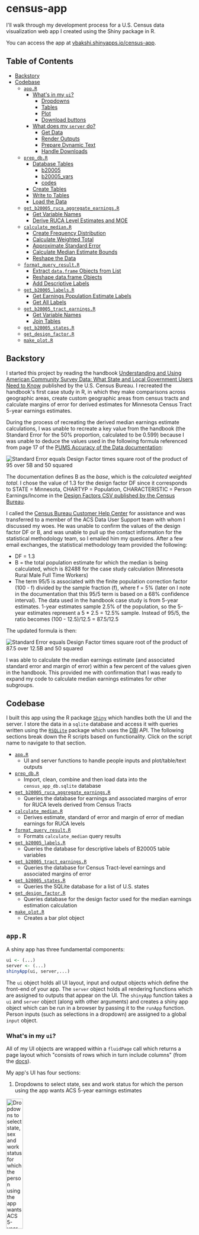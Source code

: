 # census-app

I'll walk through my development process for a U.S. Census data visualization web app I created using the Shiny package in R. 

You can access the app at [vbakshi.shinyapps.io/census-app](http://vbakshi.shinyapps.io/census-app). 

## Table of Contents

- [Backstory](#backstory)
- [Codebase](#codebase)
  - [`app.R`](#app-r)
    - [What's in my `ui`?](#whats-in-my-ui)
      - [Dropdowns](#dropdowns)
      - [Tables](#tables)
      - [Plot](#plot)
      - [Download buttons](#download-buttons)
    - [What does my `server` do?](#what-does-my-server-do)
      - [Get Data](#get-data)
      - [Render Outputs](#render-outputs)
      - [Prepare Dynamic Text](#prepare-dynamic-text)
      - [Handle Downloads](#handle-downloads)
  - [`prep_db.R`](#prep_db-r)
    - [Database Tables](#database-tables)
      - [b20005](#b20005)
      - [b20005_vars](#b20005_vars)
      - [codes](#codes)
    - [Create Tables](#create-tables)
    - [Write to Tables](#write-to-tables)
    - [Load the Data](#load-the-data)
  - [`get_b20005_ruca_aggregate_earnings.R`](#get-b20005-ruca-aggregate-earnings-r)
    - [Get Variable Names](#get-variable-names)
    - [Derive RUCA Level Estimates and MOE](#derive-ruca-level-estimates-and-moe)
  - [`calculate_median.R`](#calculate-median-r)
    - [Create Frequency Distribution](#create-frequency-distribution)
    - [Calculate Weighted Total](#calculate-weighted-total)
    - [Approximate Standard Error](#approximate-standard-error)
    - [Calculate Median Estimate Bounds](#calculate-median-estimate-bounds)
    - [Reshape the Data](#reshape-the-data)
  - [`format_query_result.R`](#format-query-result-r)
    - [Extract `data.frame` Objects from List](#extract-dataframe-objects-from-list)
    - [Reshape data.frame Objects](#reshape-dataframe-objects)
    - [Add Descriptive Labels](#add-descriptive-labels)
  - [`get_b20005_labels.R`](#get-b20005-labels-r)
    - [Get Earnings Population Estimate Labels](#get-earnings-population-estimate-labels)
    - [Get All Labels](#get-all-labels)
  - [`get_b20005_tract_earnings.R`](#get-b20005-tract-earnings-r)
    - [Get Variable Names](#get-variable-names-1)
    - [Join Tables](#join-tables)
  - [`get_b20005_states.R`](#get-b20005-states-r)
  - [`get_design_factor.R`](#get-design-factor-r)
  - [`make_plot.R`](#make-plot-r)

## <a name="#backstory"></a>Backstory

I started this project by reading the handbook <a href="https://www.census.gov/content/dam/Census/library/publications/2020/acs/acs_state_local_handbook_2020.pdf">Understanding and Using American Community Survey Data: What State and Local Government Users Need to Know</a> published by the U.S. Census Bureau. I recreated the handbook's first case study in R, in which they make comparisons across geographic areas, create custom geographic areas from census tracts and calculate margins of error for derived estimates for Minnesota Census Tract 5-year earnings estimates. 

During the process of recreating the derived median earnings estimate calculations, I was unable to recreate a key value from the handbook (the Standard Error for the 50% proportion, calculated to be 0.599) because I was unable to deduce the values used in the following formula referenced from page 17 of the <a href="https://www2.census.gov/programs-surveys/acs/tech_docs/pums/accuracy/2015_2019AccuracyPUMS.pdf">PUMS Accuracy of the Data documentation</a>:

![Standard Error equals Design Factor times square root of the product of 95 over 5B and 50 squared](images/se_formula_original.png)

The documentation defines B as the _base_, which is the _calculated weighted total_. I chose the value of 1.3 for the design factor DF since it corresponds to STATE = Minnesota, CHARTYP = Population, CHARACTERISTIC = Person Earnings/Income in the <a href="https://www2.census.gov/programs-surveys/acs/tech_docs/pums/accuracy/2019_PUMS_5yr_Design_Factors.csv">Design Factors CSV published by the Census Bureau</a>.

I called the <a href="https://www.census.gov/programs-surveys/acs/contact.html">Census Bureau Customer Help Center</a> for assistance and was transferred to a member of the ACS Data User Support team with whom I discussed my woes. He was unable to confirm the values of the design factor DF or B, and was unable to pull up the contact information for the statistical methodology team, so I emailed him my questions. After a few email exchanges, the statistical methodology team provided the following:

- DF = 1.3
- B = the total population estimate for which the median is being calculated, which is 82488 for the case study calculation (Minnesota Rural Male Full Time Workers)
- The term 95/5 is associated with the finite population correction factor (100 - f) divided by the sample fraction (f), where f = 5% (later on I note in the documentation that this 95/5 term is based on a 68% confidence interval). The data used in the handbook case study is from 5-year estimates. 1-year estimates sample 2.5% of the population, so the 5-year estimates represent a 5 * 2.5 = 12.5% sample. Instead of 95/5, the ratio becomes (100 - 12.5)/12.5 = 87.5/12.5

The updated formula is then:

![Standard Error equals Design Factor times square root of the product of 87.5 over 12.5B and 50 squared](images/se_formula_modified.png)

I was able to calculate the median earnings estimate (and associated standard error and margin of error) within a few percent of the values given in the handbook. This provided me with confirmation that I was ready to expand my code to calculate median earnings estimates for other subgroups.

## <a name="#codebase"></a>Codebase

I built this app using the R package <a href="https://shiny.rstudio.com/reference/shiny/latest/">`Shiny`</a> which handles both the UI and the server. I store the data in a `sqlite` database and access it with queries written using the <a href="https://cran.r-project.org/web/packages/RSQLite/RSQLite.pdf">`RSQLite`</a> package which uses the <a href="https://dbi.r-dbi.org/reference/">DBI</a> API. The following sections break down the R scripts based on functionality. Click on the script name to navigate to that section.

- [`app.R`](#app-r)
  - UI and server functions to handle people inputs and plot/table/text outputs
- [`prep_db.R`](#prep_db-r)
  - Import, clean, combine and then load data into the `census_app_db.sqlite` database
- [`get_b20005_ruca_aggregate_earnings.R`](#get-b20005-ruca-aggregate-earnings-r)
  - Queries the database for earnings and associated margins of error for RUCA levels derived from Census Tracts
- [`calculate_median.R`](#calculate-median-r)
  - Derives estimate, standard of error and margin of error of median earnings for RUCA levels
- [`format_query_result.R`](#format-query-result-r)
  - Formats `calculate_median` query results
- [`get_b20005_labels.R`](#get-b20005-labels-r)
  - Queries the database for descriptive labels of B20005 table variables
- [`get_b20005_tract_earnings.R`](#get-b20005-tract-earnings-r)
  - Queries the database for Census Tract-level earnings and associated margins of error 
- [`get_b20005_states.R`](#get-b20005-states-r)
  - Queries the SQLite database for a list of U.S. states 
- [`get_design_factor.R`](#get-design-factor-r)
  - Queries database for the design factor used for the median earnings estimation calculation
- [`make_plot.R`](#make-plot-r)
  - Creates a bar plot object

## <a name="app-r"></a>`app.R`

A shiny app has three fundamental components:

```R
ui <- (...)
server <- (...)
shinyApp(ui, server,...)
```
The `ui` object holds all UI layout, input and output objects which define the front-end of your app. The `server` object holds all rendering functions which are assigned to outputs that appear on the UI. The `shinyApp` function takes a `ui` and `server` object (along with other arguments) and creates a shiny app object which can be run in a browser by passing it to the `runApp` function. Person inputs (such as selections in a dropdown) are assigned to a global `input` object.

### <a name="whats-in-my-ui"></a>What's in my `ui`?

All of my UI objects are wrapped within a `fluidPage` call which returns a page layout which "consists of rows which in turn include columns" (from the [docs](https://shiny.rstudio.com/reference/shiny/latest/fluidPage.html)).

My app's UI has four sections:

1. Dropdowns to select state, sex and work status for which the person using the app wants ACS 5-year earnings estimates

<img src="images/ui_dropdowns.png" alt="Dropdowns to select state, sex and work status for which the person using the app wants ACS 5-year earnings estimates" width="30%"/>

2. A table with the estimate, standard error and margin of error for median earnings

![A table with the estimate, standard error and margin of error for median earnings](images/median_table.png)

3. A bar plot of population estimates for earnings levels for the selected state, sex, work status and RUCA (Rural-Urban Commuting Areas) level

![A bar plot of population estimates for earnings levels for the selected state, sex, work status and RUCA (Rural-Urban Commuting Areas) level](images/bar_plot.png)

4. A table with population estimates for earnings levels for each RUCA level for the selected state, sex and work status

Each section has a download button so that people can get the CSV files or plot image for their own analysis and reporting.
Each section is separated with `markdown('---')` which renders an HTML horizontal rule (`<hr>`).

#### <a href="dropdowns"></a>Dropdowns

Dropdowns (the HTML `<select>` element) are a type of UI Input. I define each with an `inputId` which is a `character` object for reference on the server-side, a label `character` object which is rendered above the dropdown, and a `list` object which defines the dropdown options.

```R
selectInput(
  inputId = "...",
  label = "...",
  choices = list(...)
)
```
In some cases, I want the person to see a `character` object in the dropdown that is more human-readable (e.g. `"Large Town"`) but use a corresponding input value in the server which is more computer-readable (e.g. `"Large_Town`). To achieve this, I use a named `character` vector where the names are displayed in the dropdown, and the assigned values are assigned to the global `input`:

```R
selectInput(
     inputId = "ruca_level",
     label = "Select RUCA Level",
     choices = list(
       "RUCA LEVEL" = c(
       "Urban" = "Urban", 
       "Large Town" = "Large_Town", 
       "Small Town" = "Small_Town", 
       "Rural" = "Rural"))
     )
```
In this case, if the person selects `"Large Town"` the value assigned to `input$ruca_level` is `"Large_Town"`.


#### <a name="tables"></a>Tables

Tables (the HTML `<table>` element) are a type of UI Output. I define each with an `outputId` for reference in the server.

```R
tableOutput(outputId = "...")
```

#### <a name="plot"></a>Plot

Similarly, a plot (which is rendered as an HTML `<img>` element) is a type of UI Output. I define each with an `outputId`.

```R
plotOutput(outputId = "...")
```

#### <a name="download-buttons"></a>Download Buttons
The download button (an HTML `<a>` element) is also a type of UI Output. I define each with an `outputId` and `label` (which is displayed as the HTML `textContent` attribute of the `<a>` element).

```R
downloadButton(
  outputId = "...",
  label = "..."
)
```

### <a name="what-does-my-server-do"></a>What does my `server` do?
The server function has three parameters: `input`, `output` and `session`. The `input` object is a `ReactiveValues` object which stores all UI Input values, which are accessed with `input$inputId`. The `output` object similarly holds UI Output values at `output$outputId`. I do not use the `session` object in my app (yet).

My app’s server has four sections:

1. Get data from the SQLite database
2. Render table and plot outputs
3. Prepare dynamic text (for filenames and the plot title)
4. Handle data.frame and plot downloads

#### <a name="get-data"></a>Get Data
There are three high-level functions which call query/format/calculation functions to return the data in the format necessary to produce table, text, download and plot outputs:

- The `earnings_data` function passes the person-selected dropdown options `input$sex`, `input$work_status` and `input$state` to the `get_b20005_ruca_aggregate_earnings` function to get a query result from the SQLite database. That function call is passed to `format_earnings`, which in turn is passed to the `reactive` function to make it a reactive expression. Only reactive expressions (and reactive endpoints in the `output` object) are allowed to access the `input` object which is a reactive source. You can read more about Shiny's "reactive programming model" in this [excellent article](https://shiny.rstudio.com/articles/reactivity-overview.html). 

```R
earnings_data <- reactive(
  format_earnings(
    get_b20005_ruca_aggregate_earnings(
      input$sex, 
      input$work_status, 
      input$state)))
```

- The `design_factor` function passes the `input$state` selection to the `get_design_factor` function which in turn is passed to the `reactive` function.

```R
design_factor <- reactive(get_design_factor(input$state))
```
- The `median_data` function passes the return values from `earnings_data()` and `design_factor()` to the `calculate_median` function which in turn is passed to the `reactive` function.

```R
median_data <- reactive(calculate_median(earnings_data(), design_factor()))
```


#### <a name="render-outputs"></a>Render Outputs
I have two reactive endpoints for table outputs, and one endpoint for a plot. The table outputs use `renderTable` (with row names displayed) with the `data.frame` coming from `median_data()` and `earnings_data()`. The plot output uses `renderPlot`, and a helper function `make_plot` to create a bar plot of `earnings_data()` for a person-selected `input$ruca_level` with a title created with the helper function `earnings_plot_title()`.

```R
output$median_data <- renderTable(
  expr = median_data(), 
  rownames = TRUE)
  
output$earnings_data <- renderTable(
  expr = earnings_data(), 
  rownames = TRUE)
    
output$earnings_histogram <- renderPlot(
  expr = make_plot(
    data=earnings_data(), 
    ruca_level=input$ruca_level, 
    plot_title=earnings_plot_title()))
```

#### <a name="prepare-dynamic-text"></a>Prepare Dynamic Text
I created four functions that generate filenames for the `downloadHandler` call when the corresponding `downloadButton` gets clicked, one function that generates the title used to generate the bar plot, and one function which takes computer-readable `character` objects (e.g. `"Large_Town"`) and maps it to and returns a more human-readable `character` object (e.g. `"Large Town"`). I chose to keep filenames more computer-readable (to avoid spaces) and the plot title more human-readable.

```R
get_pretty_text <- function(raw_text){
  text_map <- c("M" = "Male", 
  "F" = "Female",
  "FT" = "Full Time",
  "OTHER" = "Other",
  "Urban" = "Urban",
  "Large_Town" = "Large Town",
  "Small_Town" = "Small Town",
  "Rural" = "Rural")
  return(text_map[raw_text])
  }
 
earnings_plot_title <- function(){
  return(paste(
    input$state,
    get_pretty_text(input$sex),
    get_pretty_text(input$work_status),
    input$ruca_level,
    "Workers",
    sep=" "))
  }

b20005_filename <- function(){
    return(paste(
      input$state,
      get_pretty_text(input$sex),
      input$work_status,
      "earnings.csv",
      sep="_"
    ))
  }
  
median_summary_filename <- function() {
  paste(
    input$state,  
    get_pretty_text(input$sex), 
    input$work_status, 
    'estimated_median_earnings_summary.csv',  
    sep="_")
  }
  
ruca_earnings_filename <- function() {
  paste(
    input$state,  
    get_pretty_text(input$sex),  
    input$work_status, 
    'estimated_median_earnings_by_ruca_level.csv',  
    sep="_")
  }
  
earnings_plot_filename <- function(){
  return(paste(
    input$state,
    get_pretty_text(input$sex),
    input$work_status,
    input$ruca_level,
    "Workers.png",
    sep="_"))
  }
```

#### <a name="handle-downloads"></a>Handle downloads
I have five download buttons in my app: two which trigger a download of a zip file with two CSVs, two that downloads a single CSV, and one that downloads a single PNG. The `downloadHandler` function takes a `filename` and a `content` function to write data to a file.

In order to create a zip file, I use the `zip` base package function and pass it a vector with two filepaths (to which data is written using the base package's `write.csv` function) and a filename. I also specify the `contentType` as `"application/zip"`. In the zip file, one of the CSVs contains a query result from the `b20005` SQLite database table with earnings data, and the other file, `"b20005_variables.csv"` contains B20005 table variable names and descriptions. In order to avoid the files being written locally before download, I create a temporary directory with `tempdir` and prepend it to the filename to create the filepath.

For the bar plot image download, I use the `ggplot2` package's `ggsave` function, which takes a filename, a plot object (returned from the `make_plot` helper function) and the `character` object `"png"` (for the `device` parameter).

```R
output$download_selected_b20005_data <- downloadHandler(
    filename = "b20005_data.zip",
    content = function(fname) {
      # Create a temporary directory to prevent local storage of new files
      temp_dir <- tempdir()
      
      # Create two filepath character objects and store them in a list
      # which will later on be passed to the `zip` function
      path1 <- paste(temp_dir, '/', b20005_filename(), sep="")
      path2 <- paste(temp_dir, "/b20005_variables.csv", sep="")
      fs <- c(path1, path2)
      
      # Create a CSV with person-selection input values and do not add a column
      # with row names
      write.csv(
        get_b20005_earnings(input$state, input$sex, input$work_status), 
        path1,
        row.names = FALSE)
      
      # Create a CSV for table B20005 variable names and labels for reference
      write.csv(
        get_b20005_ALL_labels(),
        path2,
        row.names = FALSE)
      
      # Zip together the files and add flags to maximize compression
      zip(zipfile = fname, files=fs, flags = "-r9Xj")
    },
    contentType = "application/zip"
  )
  
output$download_all_b20005_data <- downloadHandler(
  filename = "ALL_B20005_data.zip",
  content = function(fname){
    path1 <- "ALL_B20005_data.csv"
    path2 <- "b20005_variables.csv"
    fs <- c(path1, path2)
    
    write.csv(
      get_b20005_earnings('ALL', 'ALL', 'ALL'),
      path1,
      row.names = FALSE)
    
    write.csv(
      get_b20005_ALL_labels(),
      path2,
      row.names = FALSE)
    
    zip(zipfile = fname, files=fs, flags = "-r9Xj")
    },
    contentType = "application/zip"
  )
  
output$download_median_summary <- downloadHandler(
  filename = median_summary_filename(),
  content = function(file) {
    write.csv(median_data(), file)
    }
  )
  
output$download_earnings_plot <- downloadHandler(
  filename = earnings_plot_filename(),
  content = function(file) {
    ggsave(
      file, 
      plot = make_plot(
        data=earnings_data(), 
        ruca_level=input$ruca_level, 
        plot_title=earnings_plot_title()), 
        device = "png")
      }
  )
  
output$download_ruca_earnings <- downloadHandler(
  filename = ruca_earnings_filename(),
  content = function(file) {
    write.csv(earnings_data(), file)
  }
  )
```

---

## <a name="prep_db-r"></a>`prep_db.R`
This script is meant to be run locally, and is not deployed, as doing so would create a long delay to load the app.

### <a name="database-tables"></a>Database Tables 

The database diagram is shown below (created using <a href="https://dbdiagram.io">dbdiagram.io</a>):

![Database diagram showing the database table schemas and their relationships](images/census-app-db.jpg)

I have five tables in my database:

### <a name="b20005"></a>b20005
Holds the data from the ACS 2015-2019 5-year detailed table B20005 (Sex By Work Experience In The Past 12 Months By Earnings In The Past 12 Months). This includes earnings estimates and margins of errors for Male and Female, Full Time and Other workers, for earning ranges (No earnings, $1 - $2499, $2500 - $4999, ..., $100000 or more). The following table summarizes the groupings of the (non-zero earnings) variables relevant to this app:

<br>

|Variable|Demographic|
|:-:|:-:|
|B20005_003 to B20005_025|Male Full Time Workers|
|B20005_029 to B20005_048|Male Other Workers|
|B20005_050 to B20005_072|Female Full Time Workers|
|B20005_076 to B20005_095|Female Other Workers|

<br>

### <a name="b20005-vars"></a>b20005_vars

Has the name (e.g. B20005_003E) and label (e.g. "Estimate!!Total!!Male!!Worked full-time, year-round in the past 12 months") for all B20005 variables. Variable names ending with an `E` are estimates, and those ending with `M` are margins of error.
- `ruca` contains RUCA (Rural-Urban Commuting Area) codes published by the <a href="https://www.ers.usda.gov/data-products/rural-urban-commuting-area-codes.aspx">U.S. Department of Agriculture Economic Research Service</a> which classify U.S. census tracts using measures of population density. The following table shows the code ranges relevant to this app:

<br>

|RUCA Code|RUCA Level|
|:-:|:-:|
|1-3|Urban|
|4-6|Large Town|
|7-9|Small Town|
|10|Rural|
|99|Zero Population|

<br>

### <a name="codes"></a>codes
olds state FIPS (Federal Information Processing Standards) codes and RUCA levels
- `design_factors` contains Design Factors for different characteristics (e.g. Person Earnings/Income) which are used to determine "the standard error of total and percentage sample estimates", and "reflect the effects of the actual sample design and estimation procedures used for the ACS." (<a href="https://www2.census.gov/programs-surveys/acs/tech_docs/pums/accuracy/2015_2019AccuracyPUMS.pdf">2015-2019 PUMS 5-Year Accuracy of the Data</a>).

In `prep_db.R`, I use the `DBI` package, `censusapi` and `base` R functions to perform the following protocol for each table:

### <a name="load-the-data"></a>Load the Data

- For tables `b20005` and `b20005_vars`, I use the `censusapi::getCensus` and `censusapi::listCensusMetadata` repsectively to get the data


```R
# TABLE b20005_vars ------------------------------
b20005_vars <- listCensusMetadata(
  name = 'acs/acs5',
  vintage = 2015,
  type = 'variables',
  group = 'B20005')
  
 # TABLE b20005 ----------------------------------
 b20005 <- getCensus(
  name = 'acs/acs5',
  region = "tract:*",
  regionin = regionin_value,
  vintage = 2015,
  vars = b20005_vars$name,
  key="..."
  )
```


- For tables `codes`, `ruca`, and `design_factors` I load the data from CSVs that I either obtained (in the case of the <a href="https://www2.census.gov/programs-surveys/acs/tech_docs/pums/accuracy/2019_PUMS_5yr_Design_Factors.csv">Design Factors</a>) or created (in the case of the codes and RUCA levels)


```R
 # TABLE codes ----------------------------------
state_codes <- read.csv(
  "data/state_codes.csv",
  colClasses = c(
    "character", 
    "character", 
    "character")
)

ruca_levels <- read.csv(
  "data/ruca_levels.csv",
  colClasses = c(
    "character",
    "character",
    "character")
)
```

### <a name="create-tables"></a>Create Tables

Once the data is ready, I use `DBI::dbExecute` to run a SQLite command to create each table. The relationships shown in the image above dictate which fields create the primary key (in some cases, a compound primary key) as listed below:

|Table|Primary Key|Notes|
|:-:|:-:|:-:|
|`b20005 `|`(state, county, tract)`)|Foreign key for table `ruca`|
|`b20005_vars`|`name`|e.g. `B20005_001E`|
|`ruca`|`TRACTFIPS`|Foreign key for table `b20005`|
|`codes`|`(CODE, DESCRIPTION)`|e.g. `(1, "Urban")`| 
|`design_factors`|`(ST, CHARACTERISTIC)`|e.g. `("27", "Person Earnings/Income")`|

### <a name="write-to-tables"></a>Write to Tables

Once the table has been created in the database, I write the `data.frame` to the corresponding table with the following call:

```R
dbWriteTable(census_app_db, "<table name>", <data.frame>, append = TRUE
```

---

## <a name="get-b20005-ruca-aggregate-earnings-r"></a>`get_b20005_ruca_aggregate_earnings.R`
The function inside this script (with the same name), receives inputs from the server, sends queries to the database and returns the results. This process involves two steps:

### <a name="get-variable-names"></a>Get Variable Names
The person using the app selects Sex (M or F), Work Status (Full Time or Other) and State (50 states + D.C. + Puerto Rico) for which they want to view and analyze earnings data. As shown above, different variables in table `b20005` correspond to different sexes and work statuses, and each tract for which there is all that earnings data resides in a given state. 

I first query `b20005_vars` to get the relevent variables names which will be used in the query to `b20005`, as shown below. `name`s that end with "M" (queried with the wilcard `'%M'`) are for margins of error and those that end with "E" (wildcard `'%E'`) are for estimates.

```R
vars <- dbGetQuery(
    census_app_db, 
    "SELECT name FROM b20005_vars 
    WHERE label LIKE $label_wildcard 
    AND name LIKE '%M'",
    params=list(label_wildcard=label_wildcard))
```
The `b20005_vars.label` column holds long string labels (which follow a consistent pattern, which is captured by the `$label_wildcard`) that describe the variable's contents. Here are a couple of examples:
<br>

|`b20005_vars.name`|`b20005_vars.label`|
|:-:|:-:|
|`B20005_053E`|`"Estimate!!Total!!Female!!Worked full-time, year-round in the past 12 months!!With earnings"`)|
|`B20005_076M`|`"Margin of Error!!Total!!Female!!Other!!With earnings!!$1 to $2,499 or loss"`|

<br>

Since the `label` string contains the sex and work status, I assign a `label_wildcard` based on the person inputs from the sex and work status UI dropdowns.

```R
# Prepare wildcard for query parameter `label_wildcard`
  if (sex == 'M') {
    if (work_status == 'FT') { label_wildcard <- "%!!Male!!Worked%" }
    if (work_status == 'OTHER') { label_wildcard <- "%!!Male!!Other%" }
  }
  
  if (sex == 'F') {
    if (work_status == 'FT') { label_wildcard <- "%!!Female!!Worked%" }
    if (work_status == 'OTHER') { label_wildcard <- "%!!Female!!Other%" }
  }
```

### <a name="derive-ruca-level-estimates-and-moe"></a>Derive RUCA Level Estimates and MOE 

Once the variables are returned, the actual values are queried from `b20005`, grouped by RUCA level. The ACS handbook <a href="https://www.census.gov/content/dam/Census/library/publications/2020/acs/acs_general_handbook_2020.pdf">Understanding and Using American Community Survey Data: What All Data Users Need to Know</a> shows how to calculate that margin of error for derived estimates. In our case, the margin of error for a RUCA level such as "Urban" for a given state is derived from the margin of error of individual Census Tracts using the formula below:

![The MOE for a sum of estimates is the square root of the sum of MOEs squared](images/moe_formula.png)

Translating this to a SQLite query:

```R
# Construct query string to square root of the sum of margins of error squared grouped by ruca level
query_string <- paste0(
    "SQRT(SUM(POWER(b20005.", vars$name, ", 2))) AS ", vars$name, collapse=",")
```
Where `vars$name` is a list of variable names, and the `collapse` parameter converts a list or vector to a string. The beginning of that `query_string` looks like:

```R
"SQRT(SUM(POWER(b20005.B20005_001M, 2))) AS B20005_001M, SQRT(..."
```

The query is further built by adding the rest of the SQL statements:

```R
query_string <- paste(
    "SELECT ruca.DESCRIPTION,",
    query_string,
    "FROM 'b20005' 
    INNER JOIN ruca 
    ON b20005.state || b20005.county || b20005.tract = ruca.TRACTFIPS
    WHERE 
    b20005.state = $state
    GROUP BY ruca.DESCRIPTION"
  )
```

The `ruca.DESCRIPTION` column, which contains RUCA levels (e.g. `"Urban"`) is joined onto `b20005` from the `ruca` table using the foreign keys representing the Census Tract FIPS code (`TRACTFIPS` for the `ruca` table and the concatenated field `state || county || tract` for `b20005`). The `$state` parameter is assigned the person-selected `state` input, and the columns are aggreaggated by RUCA levels (i.e. `GROUP BY ruca.DESCRIPTION`). Finally, the RUCA level and square root of the sum of MOEs squared are `SELECT`ed from the joined tables.

The query for estimates is simpler than MOEs, because estimates only need to be summed over RUCA levels:

```R
# Construct a query to sum estimates grouped by ruca level
  query_string <- paste0("SUM(b20005.",vars$name, ") AS ", vars$name, collapse=",")
```

`get_b20005_ruca_aggregate_earnings` returns the query result `data.frame`s in a named `list`:

```R
return(list("estimate" = estimate_rs, "moe" = moe_rs))
```
---

## <a name="calculate-median-r"></a>`calculate_median.R`
The procedure for calculating a median earnings data estimate is shown starting on page 17 of the Accuracy of PUMS documentation. This script follows it closely:

### <a name="create-frequency-distribution"></a>Create Frequency Distribution 

1. _Obtain the weighted frequency distribution for the selected variable._ `data` is a `data.frame` with earning estimate values. The rows are the earning ranges and the columns are `ruca_level`s:

<br>

```R
cum_percent <- 100.0 * cumsum(data[ruca_level]) / sum(data[ruca_level])
```

### <a name="calculated-weighted-total"></a>Calculate Weighted Total

2. _Calculate the weighted total to yield the base, B._

<br>

```R
B <- colSums(data[ruca_level])
```

### <a name="approximate-standard-error"></a>Approximate Standard Error

3. _Approximate the standard error of a 50 percent proportion using the formula in Standard Errors for Totals and Percentages_. The `design_factor` is passed to this function by the server who uses the `get_design_factor` function explained below to query the `design_factors` table.

<br>

```R
se_50_percent <- design_factor * sqrt(87.5/(12.5*B) * 50^2)
```
### <a name="calculate-median-estimate-bounds"></a>Calculate Median Estimate Bounds 

4. _Create the variable p_lower by subtracting the SE from 50 percent. Create p_upper by adding the SE to 50 percent._

<br>

```R
p_lower <- 50 - se_50_percent
p_upper <- 50 + se_50_percent
```

5. _Determine the categories in the distribution that contain p_lower and p_upper_...

<br>

```R
# Determine the indexes of the cumulative percent data.frame corresponding  
# to the upper and lower bounds of the 50% proportion estimate
cum_percent_idx_lower <- min(which(cum_percent > p_lower))
cum_percent_idx_upper <- min(which(cum_percent > p_upper))
```

.._If p_lower and p_upper fall in the same category, follow step 6. If p_lower and p_upper fall in different categories, go to step 7..._

<br>

```R
# The median estimation calculation is handled differently based on 
# whether the upper and lower bound indexes are equal
    if (cum_percent_idx_lower == cum_percent_idx_upper) {
```
6. _If p_lower and p_upper fall in the same category, do the following:_

  - _Define A1 as the smallest value in that category._

<br>

```R
# A1 is the minimum earnings value (e.g. 30000) of the earning range 
# (e.g. 30000 to 34999) corresponding to the lower bound cumulative percent
A1 <- earnings[cum_percent_idx_lower, "min_earnings"]
```
  - _Define A2 as the smallest value in the next (higher) category._

<br>

```R
# A2 is the minimum earnings value of the earning range above the 
# earning range corresponding to the upper bound cumulative percent
A2 <- earnings[cum_percent_idx_lower + 1, "min_earnings"]
```

  - _Define C1 as the cumulative percent of units strictly less than A1._

<br>

```R
# C1 is the cumulative percentage of earnings one row below the 
# lower bound cumulative percent
C1 <- cum_percent[cum_percent_idx_lower - 1, ]
```
  - _Define C2 as the cumulative percent of units strictly less than A2._
 
<br>

```R
# C2 is the cumulative percentage of the earnings below the 
# lower bound cumulative percent
C2 <- cum_percent[cum_percent_idx_lower, ]
```

  - _Use the following formulas to approximate the lower and upper bounds for a confidence interval about the median_:

<br>

```R
# the lower bound of the median 
lower_bound <- (p_lower - C1) / (C2 - C1) * (A2 - A1) + A1
      
# the upper bound of the median
upper_bound <- (p_upper - C1) / (C2 - C1) * (A2 - A1) + A1
```
7. _If p_lower and p_upper fall in different categories, do the following_:

  - _For the category containing p_lower: Define A1, A2, C1, and C2 as described in step 6. Use these values and the formula in step 6 to obtain the lower bound._

<br>

```R
# A1, A2, C1 and C2 are calculated using the lower bound cumulative percent
# to calculate the lower bound of the median estimate
A1 <- earnings[cum_percent_idx_lower, "min_earnings"]
A2 <- earnings[cum_percent_idx_lower + 1, "min_earnings"]
C1 <- cum_percent[cum_percent_idx_lower - 1, ]
C2 <- cum_percent[cum_percent_idx_lower, ]
lower_bound <- (p_lower - C1) / (C2 - C1) * (A2 - A1) + A1
```

  - _For the category containing p_upper: Define new values for A1, A2, C1, and C2 as described in step 6. Use these values and the formula in step 6 to obtain the upper bound._

<br>

```R
# A1, A2, C1 and C2 are calculated using the upper bound cumulative percent
# to calculate the upper bound of the median estimate
A1 <- earnings[cum_percent_idx_upper, "min_earnings"]
A2 <- earnings[cum_percent_idx_upper + 1, "min_earnings"]
C1 <- cum_percent[cum_percent_idx_upper - 1,]
C2 <- cum_percent[cum_percent_idx_upper,]
upper_bound <- (p_upper - C1) / (C2 - C1) * (A2 - A1) + A1
```

8. _Use the lower and upper bounds approximated in steps 6 or 7 to approximate the standard error of the median. SE(median) = 1/2 X (Upper Bound – Lower Bound)_

<br>

```R
# The median earning estimate is the average of the upper and lower bounds
# of the median estimates calculated above in the if-else block
median_earnings <- 0.5 * (lower_bound + upper_bound)
    
# The median SE is half the distance between the upper and lower bounds
# of the median estimate
median_se <- 0.5 * (upper_bound - lower_bound)

# The 90% confidence interval critical z-score is used to calculate 
# the margin of error
median_90_moe <- 1.645 * median_se
```

### <a name="reshape-the-data"></a>Reshape the Data
Finally, a `data.frame` is returned, which will be displayed in a `tableOutput` element.

<br>

```R
# A data.frame will be displayed in the UI
median_data <- data.frame(
  "Estimate" = median_earnings,
  "SE" = median_se,
  "MOE" = median_90_moe
)
```
---

## <a name="format-query-result-r"></a>`format_query_result.R`

The purpose of this function is to receive two `data.frame` objects, one for earnings `estimate` values, and one for the corresponding `moe` values, and return a single `data.frame` which is ready to be displayed in a `tableOutput`.

### <a name="extract-dataframe-objects-from-list"></a>Extract `data.frame` Objects from List

Since `get_b20005_ruca_aggregate_earnings` returns a named list, I first pull out the `estimate` and `moe` `data.frame` objects:

<br>

```R
# Pull out query result data.frames from the list
estimate <- rs[["estimate"]]
moe <- rs[["moe"]]
```

### <a name="reshape-dataframe-objects"></a>Reshape data.frame Objects

These  `data.frame` objects have RUCA levels in the column `DESCRIPTION` and one column for each population estimate. For example, the `estimate` for Alabama Full Time Female workers looks like this:

||`DESCRIPTION`|...|`B20005_053E`|`B20005_054E`|`B20005_055E`|...|
|:-:|:-:|:-:|:-:|:-:|:-:|:-:|
|1|`Large Town`|...|149|257|546|...|
|2|`Rural`|...|75|66|351|...|
|3|`Small Town`|...|28|162|634|...|
|4|`Urban`|...|468|1061|4732|...|
|5|`Zero Population`|...|0|0|0|...|

The `moe` `data.frame` has a similar layout.

However, in the UI, I want the table to look like this:

![Population estimates for earnings levels from $1 to $2499 up to $100000 and more for Alabama Full Time Female Workers](images/alabama_ft_female_earnings_table.png)

To achieve this, I first `t`ranspose the `estimate` and `moe` `data.frame`s...

<br>

```R
# Transpose the query results
col_names <- estimate[,"DESCRIPTION"]
estimate <- t(estimate[-1])
colnames(estimate) <- col_names
  
col_names <- moe[,"DESCRIPTION"]
moe <- t(moe[-1])
colnames(moe) <- col_names
```

...then zip them together, keeping in mind that not all states have tracts designated with all RUCA levels:

<br>

```R
# Create a mapping to make column names more computer-readable
format_ruca_level <- c(
  "Urban" = "Urban", 
  "Large Town" = "Large_Town", 
  "Small Town" = "Small_Town", 
  "Rural" = "Rural",
  "Zero Population" = "Zero_Population")

# bind together estimate and corresponding moe columns
# some states do not have all RUCA levels
# for example, Connecticut does not have "Small Town" tracts

# Create empty objects
output_table <- data.frame(temp = matrix(NA, nrow = nrow(estimate), ncol = 0))
col_names <- c()

for (ruca_level in c("Urban", "Large Town", "Small Town", "Rural")) {
  if (ruca_level %in% colnames(estimate)) {
    output_table <- cbind(output_table, estimate[,ruca_level], moe[,ruca_level])
    
    # paste "_MOE" suffix for MOE columns
    col_names <- c(
      col_names,
      format_ruca_level[[ruca_level]],
      paste0(format_ruca_level[[ruca_level]], "_MOE"))
  }
}

# Replace old names with more computer-readable names
colnames(output_table) <- col_names
```
<br>

### <a name="add-descriptive-labels"></a>Add Descriptive Labels

Finally, `merge` the `output_table` `data.frame` with `labels` (long form description of the B20005 variables) which are retrieved from the database using the `get_b20005_labels` function explained later on in this post. Remember that the `label` is delimited with `"!!"` and the last substring contains earnings ranges (e.g. "$30,000 to $34,999"):

<br>

```R
# name rows as long-form labels, by splitting them by '!!' and 
# grabbing the last chunk which has dollar ranges e.g. 
# $30000 to $34999
output_table <- merge(output_table, labels, by.x = 0, by.y = "name")
split_label <- data.frame(
  do.call(
    'rbind', 
    strsplit(as.character(output_table$label),'!!',fixed=TRUE)))

rownames(output_table) <- split_label$X6
```
<br>

---

## <a name="get-b20005-labels-r"></a>`get_b20005_labels.R`
This script contains two helper functions to retrieve the `label` column from the `b20005_vars` table. 

### <a name="get-earnings-population-estimate-labels"></a>Get Earnings Population Estimate Labels

The first one, `get_b20005_labels` retrieves the variable `name` and `label` for earning range strings (e.g. "$30,000 to $34,999"):

<br>

```R
get_b20005_labels <- function() {
  census_app_db <- dbConnect(RSQLite::SQLite(), "census_app_db.sqlite")
  rs <- dbGetQuery(
    census_app_db, 
    "SELECT 
      name, label
    FROM 'b20005_vars' 
    WHERE 
      label LIKE '%$%'
    ORDER BY name"
    )
  dbDisconnect(census_app_db)
  return(rs)
}
```
<br>

### <a name="get-all-labels"></a>Get All Labels

The second function, `get_b20005_ALL_labels` returns the whole table:

<br>

```R
get_b20005_ALL_labels <- function() {
  census_app_db <- dbConnect(RSQLite::SQLite(), "census_app_db.sqlite")
  rs <- dbGetQuery(
    census_app_db, 
    "SELECT 
      name, label
    FROM 'b20005_vars' 
    ORDER BY name"
  )
  dbDisconnect(census_app_db)
  return(rs)
}
```

<br>

---

## <a name="get-b20005-tract-earnings-r"></a>`get_b20005_tract_earnings.R`
This function is similar to `get_b20005_ruca_aggregate_earnings` but does not aggregate by RUCA level, and also includes Census Tracts that are not designated a RUCA level. The `label_wildcard` is constructed the same way as before.

### <a name="get-variable-names-tract"></a>Get Variable Names
The variable `name`s are obtained for both margin of error and estimates in the same query:

<br>

```R
 # Get b20005 variable names (estimates and moe)
vars <- dbGetQuery(
  census_app_db, 
  "SELECT name FROM b20005_vars 
  WHERE label LIKE $label_wildcard",
  params=list(label_wildcard=label_wildcard)
  )
```

<br>

### <a name="#join-tables"></a>Join Tables

The tract-level earnings are queried with the following, using a `LEFT JOIN` between `b20005` and `ruca` tables to include tracts that do not have a RUCA level.

<br>

```R
# Construct query to get tract-level earnings data
query_string <- paste(
  "SELECT ruca.DESCRIPTION,
  b20005.state || b20005.county || b20005.tract AS TRACTFIPS,",
  paste0(vars$name, collapse=","),
  "FROM b20005 
  LEFT JOIN ruca 
  ON b20005.state || b20005.county || b20005.tract = ruca.TRACTFIPS
  WHERE 
  b20005.state LIKE $state")
```

<br>

---

## <a name="get-b20005-states-r"></a>`get_b20005_states.R`
This function retrieves state codes and names from the `codes` table, and is used to assign `choices` to `selectInput` dropdowns. `"United States"` which has a FIPS code of `"00"` is excluded because the `b20005` table contains state-level data only. The query result is sorted by the state name so that the dropdown menu `choices` are in ascending alphabetical order.

```R
states <- dbGetQuery(
  census_app_db, 
  "SELECT DESCRIPTION, CODE
  FROM codes 
  WHERE CATEGORY = 'state'
  AND CODE <> '00'
  ORDER BY DESCRIPTION")
```

<br>

---

## <a name="get-design-factor-r"></a>`get_design_factor.R`
This function retrieves a single numeric Design Factor for the "Person Earnings/Income" characteristic from the `design_factors` table for a given `state` parameter:

<br>

```R
rs <- dbGetQuery(
  census_app_db, 
  "SELECT DESIGN_FACTOR FROM design_factors
  WHERE ST = $state
  AND CHARACTERISTIC = 'Person Earnings/Income'",
  params = list(state=state))

rs <- as.numeric(rs[1, "DESIGN_FACTOR"])
```

<br>

---

## <a name="make-plot-r"></a>`make_plot.R`
This is function creates a `ggplot.bar_plot` object using a given data, RUCA level, and title. The x-axis labels are rotated, both axis labels are resized, and plot title and subtitle are formatted.

<br>

```R
make_plot <- function(data, ruca_level, plot_title){
  # Prepare x-axis factor for `aes` parameter
  xs <- rownames(data)
  xs <- factor(xs, xs)

  bar_plot <- ggplot(
    data=data,
    aes(x=xs, y=get(ruca_level))) + 
    geom_bar(stat='identity') + 

    theme(
      # Rotate x-axis labels
      axis.text.x=element_text(
        angle = -90, 
        vjust = 0.5, 
        hjust=1, 
        size=12),

      # Resize x-axis labels and move them away from axis
      axis.title.x=element_text(vjust=-0.75,size=14),

      # Resize y-axis labels
      axis.text.y=element_text(size=12),
      axis.title.y=element_text(size=14),

      # Set plot title and subtitle font and placement
      plot.title = element_text(size = 18, hjust=0.5, face='bold'),
      plot.subtitle = element_text(size = 12, hjust=0.5)) +

    labs(x="Earnings", y="Population Estimate") + 
    ggtitle(plot_title, subtitle="Population Estimate by Earnings Level")

  return (bar_plot)
}
```

<br>

---

<br>
